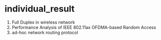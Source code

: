 # individual_result
1. Full Duplex in wireless network
2. Performance Analysis of IEEE 802.11ax OFDMA-based Random Access
3. ad-hoc network routing protocol
